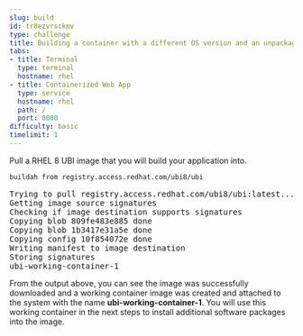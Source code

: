 ```yaml
---
slug: build
id: tr8ezvrsckmv
type: challenge
title: Building a container with a different OS version and an unpackaged application
tabs:
- title: Terminal
  type: terminal
  hostname: rhel
- title: Containerized Web App
  type: service
  hostname: rhel
  path: /
  port: 8080
difficulty: basic
timelimit: 1
---
```

Pull a RHEL 8 UBI image that you will build your application into.

```bash
buildah from registry.access.redhat.com/ubi8/ubi
```

<pre class="file">
Trying to pull registry.access.redhat.com/ubi8/ubi:latest...
Getting image source signatures
Checking if image destination supports signatures
Copying blob 809fe483e885 done
Copying blob 1b3417e31a5e done
Copying config 10f854072e done
Writing manifest to image destination
Storing signatures
ubi-working-container-1
</pre>

From the output above, you can see the image was successfully downloaded and a working container image was created and attached to the system with the name __ubi-working-container-1__.  You will use this working container in the next steps to install additional software packages into the image.
